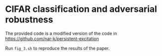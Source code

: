 # CIFAR classification and adversarial robustness
The provided code is a modified version of the code in https://github.com/nar-k/persistent-excitation

Run `fig_3.sh` to reproduce the results of the paper.